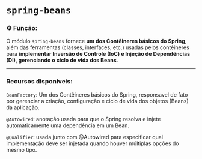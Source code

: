 # `spring-beans`  

### ⚙️ Função:
O módulo `spring-beans` fornece **um dos Contêineres básicos do Spring**, além das ferramentas (classes, interfaces, etc.) usadas pelos contêineres para **implementar Inversão de Controle (IoC) e Injeção de Dependências (DI), gerenciando o ciclo de vida dos Beans**.

---

### Recursos disponiveis:

`BeanFactory`: Um dos Contêineres básicos do Spring, responsavel de fato por gerenciar a criação, configuração e ciclo de vida dos objetos (Beans) da aplicação.

`@Autowired`: anotação usada para que o Spring resolva e injete automaticamente uma dependência em um Bean.

`@Qualifier`: usada junto com @Autowired para especificar qual implementação deve ser injetada quando houver múltiplas opções do mesmo tipo.


